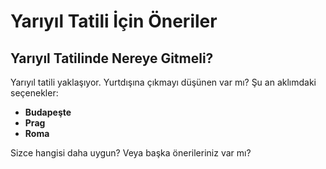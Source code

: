 # Yarıyıl Tatili İçin Öneriler

## Yarıyıl Tatilinde Nereye Gitmeli?

Yarıyıl tatili yaklaşıyor. Yurtdışına çıkmayı düşünen var mı? Şu an aklımdaki seçenekler:

-   **Budapeşte**
-   **Prag**
-   **Roma**

Sizce hangisi daha uygun? Veya başka önerileriniz var mı?
